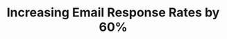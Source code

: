 ---
#preview
title: Increasing Email Response Rates by 60%
image: /img/portfolio/email-response.jpg
category: Product Design

#full details
details:
    - label: "Client:"
      value: "Feefo.com"

    - label: "Date:"
      value: "February 2025"

    - label: "$category"

description:
    enabled: 1
    content: "
        <p>This project focused on optimising email templates and user journeys to achieve a 60% increase in response rates through strategic design and testing.</p>
    "

gallery: 
    enabled: 1
    items:
        - image: /img/portfolio/1.jpg
          alt: "Email design example"

        - image: /img/portfolio/2.jpg
          alt: "A/B test results"

        - image: /img/portfolio/3.jpg
          alt: "Final email template"

description2:
    enabled: 1
    heading: "Optimizing Email Design"
    content: "
        <p>This case study highlights how design changes and user experience improvements significantly boosted email engagement rates.</p>
    "
    button:
        label: View Project
        link: "#"
        target: "_blank"

gallery2: 
    enabled: 1
    items:
        - image: /img/portfolio/4.jpg
          alt: "User flow map"

        - image: /img/portfolio/5.jpg
          alt: "Email analytics dashboard"

        - image: /img/portfolio/6.jpg
          alt: "Design iterations"
---